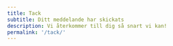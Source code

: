 ```yaml
---
title: Tack
subtitle: Ditt meddelande har skickats
description: Vi återkommer till dig så snart vi kan!
permalink: '/tack/'
---
```


